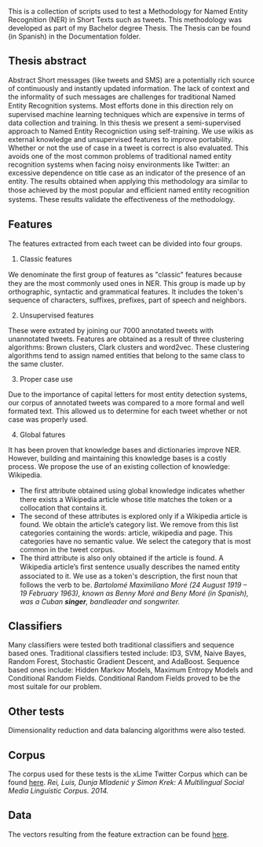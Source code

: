 This is a collection of scripts used to test a Methodology for Named Entity Recognition (NER) in Short Texts such as tweets. This methodology was developed as part of my Bachelor degree Thesis. The Thesis can be found (in Spanish) in the Documentation folder.

## Thesis abstract

Abstract Short messages (like tweets and SMS) are a potentially rich source of continuously and instantly updated information. The lack of context and the informality of such messages are challenges for traditional Named Entity Recognition systems. Most eﬀorts done in this direction rely on supervised machine learning techniques which are expensive in terms of data collection and training. In this thesis we present a semi-supervised approach to Named Entity Recogniction using self-training. We use wikis as external knowledge and unsupervised features to improve portability. Whether or not the use of case in a tweet is correct is also evaluated. This avoids one of the most common problems of traditional named entity recognition systems when facing noisy environments like Twitter: an excessive dependence on title case as an indicator of the presence of an entity. The results obtained when applying this methodology ara similar to those achieved by the most popular and eﬃcient named entity recognition systems. These results validate the eﬀectiveness of the methodology.

## Features

The features extracted from each tweet can be divided into four groups.

1. Classic features

We denominate the ﬁrst group of features as "classic" features because they are the most commonly used ones in NER. This group is made up by orthographic, syntactic and grammatical features. It includes the token's sequence of characters, suffixes, prefixes, part of speech and neighbors.

2. Unsupervised features

These were extrated by joining our 7000 annotated tweets with unannotated tweets. Features are obtained as a result of three clustering algorithms: Brown clusters, Clark clusters and word2vec. These clustering algorithms tend to assign named entities that belong to the same class to the same cluster.

3. Proper case use

Due to the importance of capital letters for most entity detection systems, our corpus of annotated tweets was compared to a more formal and well formated text. This allowed us to determine for each tweet whether or not case was properly used.

4. Global fatures

It has been proven that knowledge bases and dictionaries improve NER. However, building and maintaining this knowledge bases is a costly process. We propose the use of an existing collection of knowledge: Wikipedia. 
* The ﬁrst attribute obtained using global knowledge indicates whether there exists a Wikipedia article whose title matches the token or a collocation that contains it. 
* The second of these attributes is explored only if a Wikipedia article is found. We obtain the article’s category list. We remove from this list categories containing the words: article, wikipedia and page. This categories have no semantic value. We select the category that is most common in the tweet corpus. 
* The third attribute is also only obtained if the article is found. A Wikipedia article’s ﬁrst sentence usually describes the named entity associated to it. We use as a token's description, the ﬁrst noun that follows the verb to be.
<cite>Bartolomé Maximiliano Moré (24 August 1919 – 19 February 1963), known as Benny Moré and Beny Moré (in Spanish), was a Cuban **singer**, bandleader and songwriter.</cite>

## Classifiers

Many classifiers were tested both traditional classifiers and sequence based ones. Traditional classifiers tested include: ID3, SVM, Naive Bayes, Random Forest, Stochastic Gradient Descent, and AdaBoost. Sequence based ones include: Hidden Markov Models, Maximum Entropy Models and Conditional Random Fields. Conditional Random Fields proved to be the most suitale for our problem.

## Other tests

Dimensionality reduction and data balancing algorithms were also tested.

## Corpus

The corpus used for these tests is the xLime Twitter Corpus which can be found [here](https://github.com/lrei/xlime_twitter_corpus).
*Rei, Luis, Dunja Mladenić y Simon Krek: A Multilingual Social Media Linguistic Corpus. 2014.*

## Data

The vectors resulting from the feature extraction can be found [here](https://drive.google.com/open?id=1r7ShaZNMfV9CVAostClbb8NfmjQ1ZF78).

